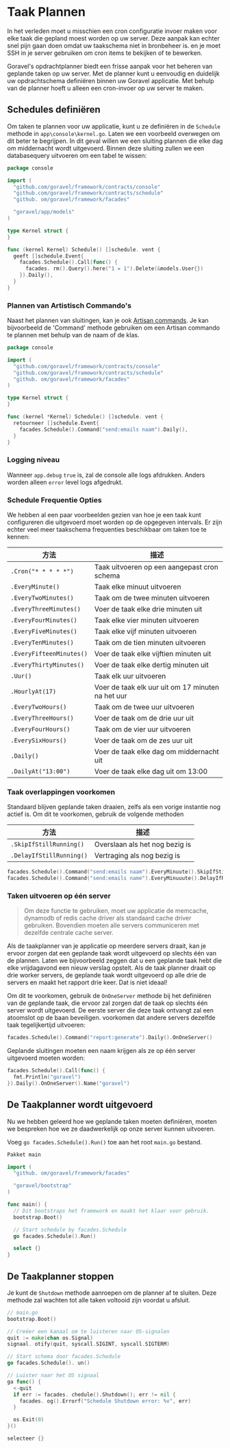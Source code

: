 # Taak Plannen

In het verleden moet u misschien een cron configuratie invoer maken voor elke taak die gepland moest worden op uw server.
Deze aanpak kan echter snel pijn gaan doen omdat uw taakschema niet in bronbeheer is. en je moet SSH
in je server gebruiken om cron items te bekijken of te bewerken.

Goravel's opdrachtplanner biedt een frisse aanpak voor het beheren van geplande taken op uw server. Met de planner kunt u
eenvoudig en duidelijk uw opdrachtschema definiëren binnen uw Goravel applicatie. Met behulp van de planner hoeft u alleen
een cron-invoer op uw server te maken.

## Schedules definiëren

Om taken te plannen voor uw applicatie, kunt u ze definiëren in de `Schedule` methode in `app\console\kernel.go`. Laten we
een voorbeeld overwegen om dit beter te begrijpen. In dit geval willen we een sluiting plannen die elke dag om
middernacht wordt uitgevoerd. Binnen deze sluiting zullen we een databasequery uitvoeren om een tabel te wissen:

```go
package console

import (
  "github.com/goravel/framework/contracts/console"
  "github.com/goravel/framework/contracts/schedule"
  "github. om/goravel/framework/facades"

  "goravel/app/models"
)

type Kernel struct {
}

func (kernel Kernel) Schedule() []schedule. vent {
  geeft []schedule.Event{
    facades.Schedule().Call(func() {
      facades. rm().Query().here("1 = 1").Delete(&models.User{})
    }).Daily(),
  }
}
```

### Plannen van Artistisch Commando's

Naast het plannen van sluitingen, kan je ook [Artisan commands](./artisan). Je kan bijvoorbeeld
de 'Command' methode gebruiken om een Artisan commando te plannen met behulp van de naam of de klas.

```go
package console

import (
  "github.com/goravel/framework/contracts/console"
  "github.com/goravel/framework/contracts/schedule"
  "github. om/goravel/framework/facades"
)

type Kernel struct {
}

func (kernel *Kernel) Schedule() []schedule. vent {
  retourneer []schedule.Event{
    facades.Schedule().Command("send:emails naam").Daily(),
  }
}
```

### Logging niveau

Wanneer `app.debug` `true` is, zal de console alle logs afdrukken. Anders worden alleen `error` level logs afgedrukt.

### Schedule Frequentie Opties

We hebben al een paar voorbeelden gezien van hoe je een taak kunt configureren die uitgevoerd moet worden op de opgegeven intervals. Er zijn echter veel
meer taakschema frequenties beschikbaar om taken toe te kennen:

| 方法                       | 描述                                                 |
| ------------------------ | -------------------------------------------------- |
| `.Cron("* * * * *")`     | Taak uitvoeren op een aangepast cron schema        |
| `.EveryMinute()`         | Taak elke minuut uitvoeren                         |
| `.EveryTwoMinutes()`     | Taak om de twee minuten uitvoeren                  |
| `.EveryThreeMinutes()`   | Voer de taak elke drie minuten uit                 |
| `.EveryFourMinutes()`    | Taak elke vier minuten uitvoeren                   |
| `.EveryFiveMinutes()`    | Taak elke vijf minuten uitvoeren                   |
| `.EveryTenMinutes()`     | Taak om de tien minuten uitvoeren                  |
| `.EveryFifteenMinutes()` | Voer de taak elke vijftien minuten uit             |
| `.EveryThirtyMinutes()`  | Voer de taak elke dertig minuten uit               |
| `.Uur()`                 | Taak elk uur uitvoeren                             |
| `.HourlyAt(17)`          | Voer de taak elk uur uit om 17 minuten na het uur  |
| `.EveryTwoHours()`       | Taak om de twee uur uitvoeren                      |
| `.EveryThreeHours()`     | Voer de taak om de drie uur uit                    |
| `.EveryFourHours()`      | Taak om de vier uur uitvoeren                      |
| `.EverySixHours()`       | Voer de taak om de zes uur uit                     |
| `.Daily()`               | Voer de taak elke dag om middernacht uit           |
| `.DailyAt("13:00")`      | Voer de taak elke dag uit om 13:00 |

### Taak overlappingen voorkomen

Standaard blijven geplande taken draaien, zelfs als een vorige instantie nog actief is. Om dit te voorkomen, gebruik de volgende methoden

| 方法                       | 描述                             |
| ------------------------ | ------------------------------ |
| `.SkipIfStillRunning()`  | Overslaan als het nog bezig is |
| `.DelayIfStillRunning()` | Vertraging als nog bezig is    |

```go
facades.Schedule().Command("send:emails naam").EveryMinuute().SkipIfStillRunning()
facades.Schedule().Command("send:emails name").EveryMinuuute().DelayIfRunning()
```

### Taken uitvoeren op één server

> Om deze functie te gebruiken, moet uw applicatie de memcache, dynamodb of redis cache driver als standaard
> cache driver gebruiken. Bovendien moeten alle servers communiceren met dezelfde centrale cache server.

Als de taakplanner van je applicatie op meerdere servers draait, kan je ervoor zorgen dat een geplande taak wordt uitgevoerd op slechts één van
de plannen. Laten we bijvoorbeeld zeggen dat u een geplande taak hebt die elke vrijdagavond een nieuw verslag opstelt. Als de taak
planner draait op drie worker servers, de geplande taak wordt uitgevoerd op alle drie de servers en maakt het rapport drie
keer. Dat is niet ideaal!

Om dit te voorkomen, gebruik de `OnOneServer` methode bij het definiëren van de geplande taak, die ervoor zal zorgen dat de taak
op slechts één server wordt uitgevoerd. De eerste server die deze taak ontvangt zal een atoomslot op de baan beveiligen. voorkomen dat andere servers
dezelfde taak tegelijkertijd uitvoeren:

```go
facades.Schedule().Command("report:generate").Daily().OnOneServer()
```

Geplande sluitingen moeten een naam krijgen als ze op één server uitgevoerd moeten worden:

```go
facades.Schedule().Call(func() {
  fmt.Println("goravel")
}).Daily().OnOneServer().Name("goravel")
```

## De Taakplanner wordt uitgevoerd

Nu we hebben geleerd hoe we geplande taken moeten definiëren, moeten we bespreken hoe we ze daadwerkelijk op onze server kunnen uitvoeren.

Voeg `go facades.Schedule().Run()` toe aan het root `main.go` bestand.

```go
Pakket main

import (
  "github. om/goravel/framework/facades"

  "goravel/bootstrap"
)

func main() {
  // Dit bootstraps het framework en maakt het klaar voor gebruik.
  bootstrap.Boot()

  // Start schedule by facades.Schedule
  go facades.Schedule().Run()

  select {}
}
```

## De Taakplanner stoppen

Je kunt de `Shutdown` methode aanroepen om de planner af te sluiten. Deze methode zal wachten tot alle taken
voltooid zijn voordat u afsluit.

```go
// main.go
bootstrap.Boot()

// Creëer een kanaal om te luisteren naar OS-signalen
quit := make(chan os.Signal)
signaal. otify(quit, syscall.SIGINT, syscall.SIGTERM)

// Start schema door facades.Schedule
go facades.Schedule(). un()

// Luister naar het OS signaal
ga func() {
  <-quit
  if err := facades. chedule().Shutdown(); err != nil {
    facades. og().Errorf("Schedule Shutdown error: %v", err)
  }

  os.Exit(0)
}()

selecteer {}
```
